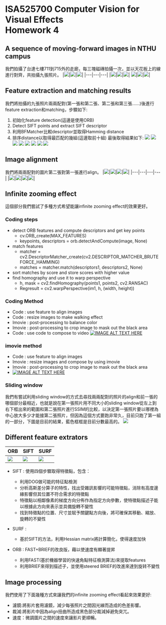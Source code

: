 ISA525700 Computer Vision for Visual Effects<br/>Homework 4
===

## A sequence of moving-forward images in NTHU campus
我們拍攝了台達七樓711到715外的走廊，每三塊磁磚拍攝一次，並以天花板上的線進行對齊，共拍攝九張照片。
|![](https://i.imgur.com/KDrpTq5.jpg)|![](https://i.imgur.com/2pPvRcn.jpg)|![](https://i.imgur.com/6g2tlEk.jpg)|
|---|---|---|
|![](https://i.imgur.com/8RGm1pw.jpg)|![](https://i.imgur.com/bCrvq77.jpg)|![](https://i.imgur.com/LPvUSx5.jpg)|
![](https://i.imgur.com/n05dRMI.jpg)|![](https://i.imgur.com/kc2h7rP.jpg)|![](https://i.imgur.com/hSe8PtY.jpg)|

## Feature extraction and matching results
我們將拍攝的九張照片兩兩配對(第一張和第二張、第二張和第三張......)後進行feature extraction和matching，步驟如下:
1. 初始化feature detection(這邊是使用ORB)
2. Detect SIFT points and extract SIFT descriptor
3. 利用BFMatcher比較descriptor並取得Hamming distance
4. 排序distance以取得最匹配的幾組(這邊取前十組)
最後取得結果如下:
![](https://i.imgur.com/csCt4lc.jpg)
![](https://i.imgur.com/ey2Kd9b.png)
![](https://i.imgur.com/oTYdt0N.png)
![](https://i.imgur.com/lN4jzj2.png)
![](https://i.imgur.com/56Fn7NL.png)
![](https://i.imgur.com/keCB1al.png)
![](https://i.imgur.com/FehRqyB.png)
![](https://i.imgur.com/8d93i3w.png)

## Image alignment
我們將兩兩配對的圖片第二張對第一張進行align。
|![](https://i.imgur.com/4Akbh5E.jpg)|![](https://i.imgur.com/Ainh1XE.jpg)|![](https://i.imgur.com/qqXs6BI.png)|![](https://i.imgur.com/rnsBnYH.jpg)|
|---|---|---|---|
|![](https://i.imgur.com/c6y15zP.jpg)|![](https://i.imgur.com/FD8Y18A.jpg)|![](https://i.imgur.com/NknqSel.jpg)|![](https://i.imgur.com/gvGnQSo.jpg)|

## Infinite zooming effect
這個部分我們嘗試了多種方式希望能讓infinite zooming effect的效果更好。

### Coding steps

- detect ORB features and compute descriptors and get key points
    - cv.ORB_create(MAX_FEATURES)
    - keypoints, descriptors = orb.detectAndCompute(image, None)
- match features
    - matcher = cv2.DescriptorMatcher_create(cv2.DESCRIPTOR_MATCHER_BRUTEFORCE_HAMMING)
    -    matches = matcher.match(descriptors1, descriptors2, None)
- sort matches by score and store scores with higher value
- find homography and use it to warp perspective
    - h, mask = cv2.findHomography(points1, points2, cv2.RANSAC)
    - Regresult = cv2.warpPerspective(im1, h, (width, height))

### Coding Method
- Code : use feature to align images
- Code : resize images to make walking effect
- Imovie : post-processing to balance color
- Imovie : post-processing to crop image to mask out the black area
- Code : use code to compose to video
[![IMAGE ALT TEXT HERE](https://img.youtube.com/vi/uwnE0OWCgCA/0.jpg)](https://youtu.be/uwnE0OWCgCA)

### imovie method
- Code : use feature to align images
- Imovie : resize images and compose by using imovie
- Imovie : post-processing to crop image to mask out the black area
- [![IMAGE ALT TEXT HERE](https://img.youtube.com/vi/IpE5RzB1NP8/0.jpg)](https://youtu.be/IpE5RzB1NP8)

### Sliding window
我們有嘗試利用sliding window的方式去尋找兩兩配對的照片的align和前一張的哪個部分最相近，也就是說在第一張照片用不同大小的sliding window從左上到右下框出來的範圍和第二張照片進行SSIM的比較，以決定第一張照片要以哪裡為中心放大多少才能接第二張照片，但因為這個方式要跑非常久，目前只跑了第一組的一部分，下圖是目前的結果，藍色框框是目前分數最高的。
![](https://i.imgur.com/gbrKGlR.jpg)

## Different feature extrators
|ORB|SIFT|SURF|
|---|---|---|
|![](https://i.imgur.com/43Ukupv.jpg)|![](https://i.imgur.com/RiTeCUY.jpg)|![](https://i.imgur.com/0hiwfxx.jpg)|

- SIFT : 使用四個步驟取得特徵點，包含：
    - 利用DOG做可能的特征點檢測
    - 分析高斯差分算子的特性，找出受雜訊影響的可能特徵點，消除有高度邊緣影響但其位置不符合需求的特徵點
    - 特徵點以相鄰像素的梯度方向分佈作為指定方向參數，使特徵點描述子能以根據此方向來表示並具備旋轉不變性
    - 找到特徵點的位置、尺寸並賦予關鍵點方向後，將可確保其移動、縮放、旋轉的不變性

- SURF :
    - 基於SIFT的方法，利用Hessian matrix將計算簡化，使得速度加快

- ORB : FAST+BRIEF的改良版，藉以使速度有顯著提昇
    - 利用FAST(基於機器學習的快速角點特征檢測算法)來提取features
    - 利用BRIEF來得到描述子，並使用steered BRIEF的改進來達到旋转不變性

## Image processing
我們使用了下面幾種方式來讓我們的infinite zooming effect看起來效果更好:
- 濾鏡:將影片套用濾鏡，減少每張照片之間因光線而造成的色差影響。
- 裁減:將影片中因為align扭曲所造成黑色部分裁減掉避免突兀。
- 速度：微調圖片之間的速度來讓影片更順暢。


